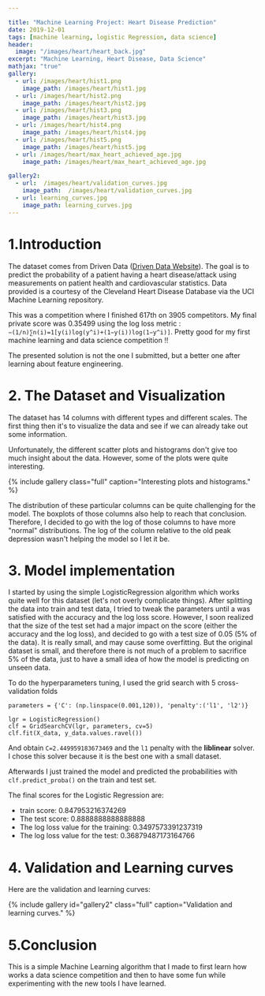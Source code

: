 ```yaml
---

title: "Machine Learning Project: Heart Disease Prediction"
date: 2019-12-01
tags: [machine learning, logistic Regression, data science]
header:
  image: "/images/heart/heart_back.jpg"
excerpt: "Machine Learning, Heart Disease, Data Science"
mathjax: "true"
gallery:
  - url: /images/heart/hist1.png
    image_path: /images/heart/hist1.jpg
  - url: /images/heart/hist2.png
    image_path: /images/heart/hist2.jpg
  - url: /images/heart/hist3.png
    image_path: /images/heart/hist3.jpg
  - url: /images/heart/hist4.png
    image_path: /images/heart/hist4.jpg
  - url: /images/heart/hist5.png
    image_path: /images/heart/hist5.jpg
  - url: /images/heart/max_heart_achieved_age.jpg
    image_path: /images/heart/max_heart_achieved_age.jpg

gallery2:
  - url:  /images/heart/validation_curves.jpg
    image_path:  /images/heart/validation_curves.jpg
  - url: learning_curves.jpg
    image_path: learning_curves.jpg
---
```


#  1.Introduction

  The dataset comes from Driven Data ([Driven Data Website](https://drivendata.org)). The goal is to predict the probability of a patient having a heart disease/attack using measurements on patient health and cardiovascular statistics.  Data provided is a courtesy of the Cleveland Heart Disease Database via the UCI Machine Learning repository.

  This was a competition where I finished 617th on 3905 competitors. My final private score was 0.35499 using the log loss metric : `−(1/n)∑n(i)=1[y(i)log(y^i)+(1−y(i))log(1−y^i)]`. Pretty good for my first machine learning and data science competition !!

  The presented solution is not the one I submitted, but a better one after learning about feature engineering.

# 2. The Dataset and Visualization

  The dataset has 14 columns with different types and different scales. The first thing then it's to visualize the data and see if we can  already take out some information.

  Unfortunately, the different scatter plots and histograms don't give too much insight about the data. However, some of the plots were quite interesting.

  {% include gallery class="full" caption="Interesting plots and histograms." %}

  The distribution of these particular columns can be quite challenging for the model. The boxplots of those columns also help to reach that conclusion. Therefore, I decided to go with the log of those columns to have more "normal" distributions. The log of the column relative to the old peak depression wasn't helping the model so I let it be.


# 3. Model implementation
  I started by using the simple LogisticRegression algorithm which works quite well for this dataset (let's not overly complicate things). After splitting the data into train and test data, I tried to tweak the parameters until a was satisfied with the accuracy and the log loss score. However, I soon realized that the size of the test set had a major impact on the score (either the accuracy and the log loss), and decided to go with a test size of 0.05 (5% of the data). It is really small, and may cause some overfitting. But the original dataset is small, and therefore there is not much of a problem to sacrifice 5% of the data, just to have a small idea of how the model is predicting on unseen data.

  To do the hyperparameters tuning, I used the grid search with 5 cross-validation folds

  ````
  parameters = {'C': (np.linspace(0.001,120)), 'penalty':('l1', 'l2')}

  lgr = LogisticRegression()
  clf = GridSearchCV(lgr, parameters, cv=5)
  clf.fit(X_data, y_data.values.ravel())
  ````
And obtain `C=2.449959183673469` and the `l1` penalty with the **liblinear** solver. I chose this solver because it is the best one with a small dataset.

Afterwards I just trained the model and predicted the probabilities with `clf.predict_proba()` on the train and test set.

The final scores for the Logistic Regression are:
* train score: 0.847953216374269
* The test score: 0.8888888888888888
* The log loss value for the training: 0.3497573391237319
* The log loss value for the test: 0.36879487173164766

# 4. Validation and Learning curves

Here are the validation and learning curves:

{% include gallery id="gallery2" class="full" caption="Validation and learning curves." %}

# 5.Conclusion

This is a simple Machine Learning algorithm that I made to first learn how works a data science competition and then to have some fun while experimenting with the new tools I have learned.
